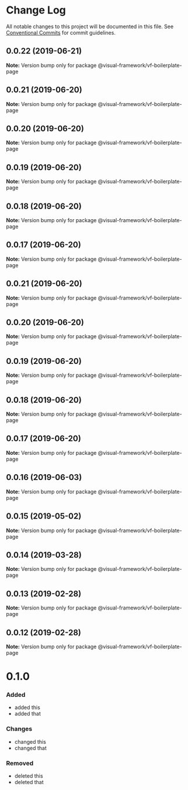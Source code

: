 # Change Log

All notable changes to this project will be documented in this file.
See [Conventional Commits](https://conventionalcommits.org) for commit guidelines.

## 0.0.22 (2019-06-21)

**Note:** Version bump only for package @visual-framework/vf-boilerplate-page





## 0.0.21 (2019-06-20)

**Note:** Version bump only for package @visual-framework/vf-boilerplate-page





## 0.0.20 (2019-06-20)

**Note:** Version bump only for package @visual-framework/vf-boilerplate-page





## 0.0.19 (2019-06-20)

**Note:** Version bump only for package @visual-framework/vf-boilerplate-page





## 0.0.18 (2019-06-20)

**Note:** Version bump only for package @visual-framework/vf-boilerplate-page





## 0.0.17 (2019-06-20)

**Note:** Version bump only for package @visual-framework/vf-boilerplate-page





## 0.0.21 (2019-06-20)

**Note:** Version bump only for package @visual-framework/vf-boilerplate-page





## 0.0.20 (2019-06-20)

**Note:** Version bump only for package @visual-framework/vf-boilerplate-page





## 0.0.19 (2019-06-20)

**Note:** Version bump only for package @visual-framework/vf-boilerplate-page





## 0.0.18 (2019-06-20)

**Note:** Version bump only for package @visual-framework/vf-boilerplate-page





## 0.0.17 (2019-06-20)

**Note:** Version bump only for package @visual-framework/vf-boilerplate-page





## 0.0.16 (2019-06-03)

**Note:** Version bump only for package @visual-framework/vf-boilerplate-page





## 0.0.15 (2019-05-02)

**Note:** Version bump only for package @visual-framework/vf-boilerplate-page





## 0.0.14 (2019-03-28)

**Note:** Version bump only for package @visual-framework/vf-boilerplate-page





## 0.0.13 (2019-02-28)

**Note:** Version bump only for package @visual-framework/vf-boilerplate-page





## 0.0.12 (2019-02-28)

**Note:** Version bump only for package @visual-framework/vf-boilerplate-page





# 0.1.0

### Added
- added this
- added that

### Changes

- changed this
- changed that

### Removed

- deleted this
- deleted that
